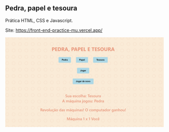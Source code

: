 ## Pedra, papel e tesoura

Prática HTML, CSS e Javascript.

Site: <https://front-end-practice-mu.vercel.app/>


![Imagem da tela](./img/image.png)
